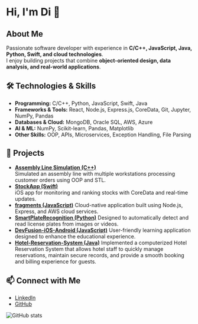 # Hi, I'm Di 👋

## About Me
Passionate software developer with experience in **C/C++, JavaScript, Java, Python, Swift, and cloud technologies**.  
I enjoy building projects that combine **object-oriented design, data analysis, and real-world applications**.

## 🛠 Technologies & Skills
- **Programming:** C/C++, Python, JavaScript, Swift, Java  
- **Frameworks & Tools:** React, Node.js, Express.js, CoreData, Git, Jupyter, NumPy, Pandas  
- **Databases & Cloud:** MongoDB, Oracle SQL, AWS, Azure
- **AI & ML:** NumPy, Scikit-learn, Pandas, Matplotlib
- **Other Skills:** OOP, APIs, Microservices, Exception Handling, File Parsing

## 📂 Projects
- **[Assembly Line Simulation (C++)](https://github.com/dliu84/Assembly-Line-Simulation)**  
  Simulated an assembly line with multiple workstations processing customer orders using OOP and STL.  
- **[StockApp (Swift)](https://github.com/dliu84/StockApp-iOS-Application)**  
  iOS app for monitoring and ranking stocks with CoreData and real-time updates.
- **[fragments (JavaScript)](https://github.com/dliu84/fragments)**
  Cloud-native application built using Node.js, Express, and AWS cloud services.
- **[SmartPlateRecognition (Python)](https://github.com/dliu84/SmartPlateRecognition)**
  Designed to automatically detect and read license plates from images or videos.
- **[DevFusion-iOS-Android (JavaScript)](https://github.com/dliu84/DevFusion-iOS-Android)**
  User-friendly learning application designed to enhance the educational experience.
- **[Hotel-Reservation-System (Java)](https://github.com/dliu84/Hotel-Reservation-System)**
  Implemented a computerized Hotel Reservation System that allows hotel staff to quickly manage reservations, maintain secure records, and provide a smooth booking and billing experience for guests.


## 📫 Connect with Me
- [LinkedIn](https://www.linkedin.com/in/di-liu-b4463256)  
- [GitHub](https://github.com/dliu84)  

![GitHub stats](https://github-readme-stats.vercel.app/api?username=dliu84&show_icons=true&theme=radical)

<!--
**dliu84/dliu84** is a ✨ _special_ ✨ repository because its `README.md` (this file) appears on your GitHub profile.

Here are some ideas to get you started:

- 🔭 I’m currently working on ...
- 🌱 I’m currently learning ...
- 👯 I’m looking to collaborate on ...
- 🤔 I’m looking for help with ...
- 💬 Ask me about ...
- 📫 How to reach me: ...
- 😄 Pronouns: ...
- ⚡ Fun fact: ...
-->
